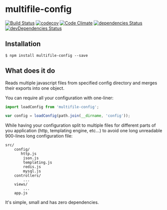 multifile-config
===

[![Build Status](https://travis-ci.org/dobrakmato/multifile-config.svg?branch=master)](https://travis-ci.org/dobrakmato/multifile-config) [![codecov](https://codecov.io/gh/dobrakmato/multifile-config/branch/master/graph/badge.svg)](https://codecov.io/gh/dobrakmato/multifile-config) [![Code Climate](https://codeclimate.com/github/dobrakmato/multifile-config/badges/gpa.svg)](https://codeclimate.com/github/codeclimate/codeclimate) [![dependencies Status](https://david-dm.org/dobrakmato/multifile-config/status.svg)](https://david-dm.org/dobrakmato/multifile-config) [![devDependencies Status](https://david-dm.org/dobrakmato/multifile-config/dev-status.svg)](https://david-dm.org/dobrakmato/multifile-config?type=dev)

## Installation
	$ npm install multifile-config --save

## What does it do
Reads multiple javascript files from specified config directory and merges their exports into one object.

You can require all your configuration with one-liner:

```javascript
import loadConfig from 'multifile-config';

var config = loadConfig(path.join(__dirname, 'config'));
```

While having your configuration split to multiple files for different parts of you application (http, templating
engine, etc...) to avoid one long unreadable 900-lines long configuration file:

    src/
        config/
           http.js
            json.js
            templating.js
            redis.js
            mysql.js
        controllers/
            ...
        views/
            ...
        app.js

It's simple, small and has zero dependencies.